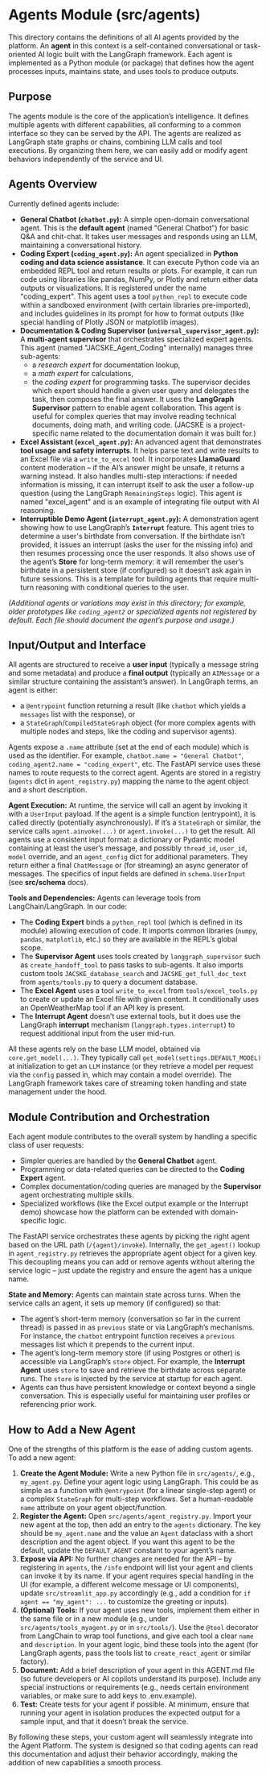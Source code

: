 # Agents Module (src/agents)

This directory contains the definitions of all AI agents provided by the platform. An **agent** in this context is a self-contained conversational or task-oriented AI logic built with the LangGraph framework. Each agent is implemented as a Python module (or package) that defines how the agent processes inputs, maintains state, and uses tools to produce outputs.

## Purpose

The agents module is the core of the application’s intelligence. It defines multiple agents with different capabilities, all conforming to a common interface so they can be served by the API. The agents are realized as LangGraph state graphs or chains, combining LLM calls and tool executions. By organizing them here, we can easily add or modify agent behaviors independently of the service and UI.

## Agents Overview

Currently defined agents include:

- **General Chatbot (`chatbot.py`):** A simple open-domain conversational agent. This is the **default agent** (named "General Chatbot") for basic Q&A and chit-chat. It takes user messages and responds using an LLM, maintaining a conversational history.
- **Coding Expert (`coding_agent.py`):** An agent specialized in **Python coding and data science assistance**. It can execute Python code via an embedded REPL tool and return results or plots. For example, it can run code using libraries like pandas, NumPy, or Plotly and return either data outputs or visualizations. It is registered under the name "coding_expert". This agent uses a tool `python_repl` to execute code within a sandboxed environment (with certain libraries pre-imported), and includes guidelines in its prompt for how to format outputs (like special handling of Plotly JSON or matplotlib images).
- **Documentation & Coding Supervisor (`universal_supervisor_agent.py`):** A **multi-agent supervisor** that orchestrates specialized expert agents. This agent (named "JACSKE_Agent_Coding" internally) manages three sub-agents:
  - a *research expert* for documentation lookup,
  - a *math expert* for calculations,
  - the *coding expert* for programming tasks.
  The supervisor decides which expert should handle a given user query and delegates the task, then composes the final answer. It uses the **LangGraph Supervisor** pattern to enable agent collaboration. This agent is useful for complex queries that may involve reading technical documents, doing math, and writing code. (JACSKE is a project-specific name related to the documentation domain it was built for.)
- **Excel Assistant (`excel_agent.py`):** An advanced agent that demonstrates **tool usage and safety interrupts**. It helps parse text and write results to an Excel file via a `write_to_excel` tool. It incorporates **LlamaGuard** content moderation – if the AI’s answer might be unsafe, it returns a warning instead. It also handles multi-step interactions: if needed information is missing, it can interrupt itself to ask the user a follow-up question (using the LangGraph `RemainingSteps` logic). This agent is named "excel_agent" and is an example of integrating file output with AI reasoning.
- **Interruptible Demo Agent (`interrupt_agent.py`):** A demonstration agent showing how to use LangGraph’s **`Interrupt`** feature. This agent tries to determine a user's birthdate from conversation. If the birthdate isn’t provided, it issues an interrupt (asks the user for the missing info) and then resumes processing once the user responds. It also shows use of the agent’s **Store** for long-term memory: it will remember the user’s birthdate in a persistent store (if configured) so it doesn’t ask again in future sessions. This is a template for building agents that require multi-turn reasoning with conditional queries to the user.

*(Additional agents or variations may exist in this directory; for example, older prototypes like `coding_agent2` or specialized agents not registered by default. Each file should document the agent’s purpose and usage.)*

## Input/Output and Interface

All agents are structured to receive a **user input** (typically a message string and some metadata) and produce a **final output** (typically an `AIMessage` or a similar structure containing the assistant’s answer). In LangGraph terms, an agent is either:
- a `@entrypoint` function returning a result (like `chatbot` which yields a `messages` list with the response), or 
- a `StateGraph`/`CompiledStateGraph` object (for more complex agents with multiple nodes and steps, like the coding and supervisor agents).

Agents expose a `.name` attribute (set at the end of each module) which is used as the identifier. For example, `chatbot.name = "General Chatbot"`, `coding_agent2.name = "coding_expert"`, etc. The FastAPI service uses these names to route requests to the correct agent. Agents are stored in a registry (`agents` dict in `agent_registry.py`) mapping the name to the agent object and a short description.

**Agent Execution:** At runtime, the service will call an agent by invoking it with a `UserInput` payload. If the agent is a simple function (entrypoint), it is called directly (potentially asynchronously). If it’s a `StateGraph` or similar, the service calls `agent.ainvoke(...)` or `agent.invoke(...)` to get the result. All agents use a consistent input format: a dictionary or Pydantic model containing at least the user’s message, and possibly `thread_id`, `user_id`, `model` override, and an `agent_config` dict for additional parameters. They return either a final `ChatMessage` or (for streaming) an async generator of messages. The specifics of input fields are defined in `schema.UserInput` (see **src/schema** docs). 

**Tools and Dependencies:** Agents can leverage tools from LangChain/LangGraph. In our code:
- The **Coding Expert** binds a `python_repl` tool (which is defined in its module) allowing execution of code. It imports common libraries (`numpy`, `pandas`, `matplotlib`, etc.) so they are available in the REPL’s global scope.
- The **Supervisor Agent** uses tools created by `langgraph_supervisor` such as `create_handoff_tool` to pass tasks to sub-agents. It also imports custom tools `JACSKE_database_search` and `JACSKE_get_full_doc_text` from `agents/tools.py` to query a document database.
- The **Excel Agent** uses a tool `write_to_excel` from `tools/excel_tools.py` to create or update an Excel file with given content. It conditionally uses an OpenWeatherMap tool if an API key is present.
- The **Interrupt Agent** doesn’t use external tools, but it does use the LangGraph **interrupt** mechanism (`langgraph.types.interrupt`) to request additional input from the user mid-run.

All these agents rely on the base LLM model, obtained via `core.get_model(...)`. They typically call `get_model(settings.DEFAULT_MODEL)` at initialization to get an `LLM` instance (or they retrieve a model per request via the `config` passed in, which may contain a model override). The LangGraph framework takes care of streaming token handling and state management under the hood.

## Module Contribution and Orchestration

Each agent module contributes to the overall system by handling a specific class of user requests:
- Simpler queries are handled by the **General Chatbot** agent.
- Programming or data-related queries can be directed to the **Coding Expert** agent.
- Complex documentation/coding queries are managed by the **Supervisor** agent orchestrating multiple skills.
- Specialized workflows (like the Excel output example or the Interrupt demo) showcase how the platform can be extended with domain-specific logic.

The FastAPI service orchestrates these agents by picking the right agent based on the URL path (`/{agent}/invoke`). Internally, the `get_agent()` lookup in `agent_registry.py` retrieves the appropriate agent object for a given key. This decoupling means you can add or remove agents without altering the service logic – just update the registry and ensure the agent has a unique name.

**State and Memory:** Agents can maintain state across turns. When the service calls an agent, it sets up memory (if configured) so that:
- The agent’s short-term memory (conversation so far in the current thread) is passed in as `previous` state or via LangGraph’s mechanisms. For instance, the `chatbot` entrypoint function receives a `previous` messages list which it prepends to the current input.
- The agent’s long-term memory store (if using Postgres or other) is accessible via LangGraph’s `store` object. For example, the **Interrupt Agent** uses `store` to save and retrieve the birthdate across separate runs. The `store` is injected by the service at startup for each agent.
- Agents can thus have persistent knowledge or context beyond a single conversation. This is especially useful for maintaining user profiles or referencing prior work.

## How to Add a New Agent

One of the strengths of this platform is the ease of adding custom agents. To add a new agent:

1. **Create the Agent Module:** Write a new Python file in `src/agents/`, e.g., `my_agent.py`. Define your agent logic using LangGraph. This could be as simple as a function with `@entrypoint` (for a linear single-step agent) or a complex `StateGraph` for multi-step workflows. Set a human-readable `name` attribute on your agent object/function.
2. **Register the Agent:** Open `src/agents/agent_registry.py`. Import your new agent at the top, then add an entry to the `agents` dictionary. The key should be `my_agent.name` and the value an `Agent` dataclass with a short description and the agent object. If you want this agent to be the default, update the `DEFAULT_AGENT` constant to your agent’s name.
3. **Expose via API:** No further changes are needed for the API – by registering in `agents`, the `/info` endpoint will list your agent and clients can invoke it by its name. If your agent requires special handling in the UI (for example, a different welcome message or UI components), update `src/streamlit_app.py` accordingly (e.g., add a condition for `if agent == "my_agent": ...` to customize the greeting or inputs).
4. **(Optional) Tools:** If your agent uses new tools, implement them either in the same file or in a new module (e.g., under `src/agents/tools_myagent.py` or in `src/tools/`). Use the `@tool` decorator from LangChain to wrap tool functions, and give each tool a clear `name` and `description`. In your agent logic, bind these tools into the agent (for LangGraph agents, pass the tools list to `create_react_agent` or similar factory).
5. **Document:** Add a brief description of your agent in this AGENT.md file (so future developers or AI copilots understand its purpose). Include any special instructions or requirements (e.g., needs certain environment variables, or make sure to add keys to .env.example).
6. **Test:** Create tests for your agent if possible. At minimum, ensure that running your agent in isolation produces the expected output for a sample input, and that it doesn’t break the service.

By following these steps, your custom agent will seamlessly integrate into the Agent Platform. The system is designed so that coding agents can read this documentation and adjust their behavior accordingly, making the addition of new capabilities a smooth process.
